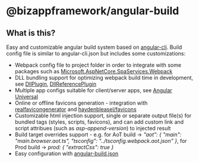 ﻿# @bizappframework/angular-build  

## What is this?  
Easy and customizable angular build system based on [angular-cli](https://github.com/angular/angular-cli). Build config file is similar to angular-cli.json but includes some customizations:  
- Webpack config file to project folder in order to integrate with some packages such as [Microsoft.AspNetCore.SpaServices.Webpack](https://github.com/aspnet/JavaScriptServices)  
- DLL bundling support for optimizing webpack build time in development, see [DllPlugin](https://github.com/webpack/docs/wiki/list-of-plugins#dllplugin), [DllReferencePlugin](https://github.com/webpack/docs/wiki/list-of-plugins#dllreferenceplugin)  
- Multiple app configs suitable for client/server apps, see [Angular Universal](https://github.com/angular/universal)  
- Online or offline favicons generation - integration with [realfavicongenerator](http://realfavicongenerator.net) and [haydenbleasel/favicons](https://github.com/haydenbleasel/favicons)  
- Customizable html injection support, single or separate output file(s) for bundled tags (styles, scripts, favicons), and can add custom link and script attribues (such as *asp-append-version*) to injected result  
- Build target overrides support - e.g. for AoT build ->   *"aot": { "main": "main.browser.aot.ts",  "tsconfig": "../tsconfig.webpack.aot.json" }*, for Prod build -> *prod: { "extractCss": true }*  
- Easy configuration with [angular-build.json](https://github.com/BizAppFramework/angular-build/blob/master/configs/angular-build.json)  
  
